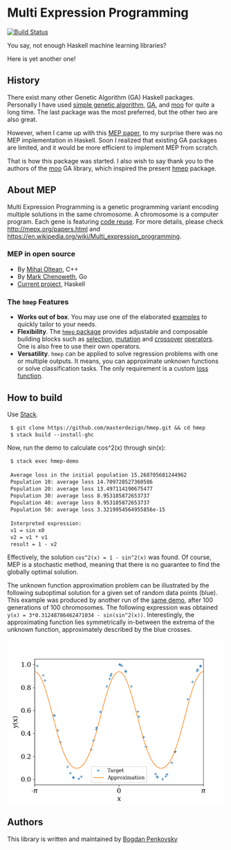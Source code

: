 # Multi Expression Programming

[![Build Status](https://travis-ci.org/masterdezign/hmep.svg?branch=master)](https://travis-ci.org/masterdezign/hmep)

You say, not enough Haskell machine learning libraries?

Here is yet another one!


## History

There exist many other Genetic Algorithm (GA) Haskell packages.
Personally I have used
[simple genetic algorithm](http://hackage.haskell.org/package/simple-genetic-algorithm-mr),
[GA](http://hackage.haskell.org/package/GA),
and [moo](http://hackage.haskell.org/package/moo) for quite a long time.
The last package was the most preferred, but the other two are
also great.

However, when I came up with this
[MEP paper](http://citeseerx.ist.psu.edu/viewdoc/download?doi=10.1.1.5.4352&rep=rep1&type=pdf),
to my surprise there was no MEP implementation in Haskell.
Soon I realized that existing GA packages are limited,
and it would be more efficient to implement MEP from scratch.

That is how this package was started. I also wish to say thank you
to the authors of the [moo](http://hackage.haskell.org/package/moo)
GA library, which inspired the present
[hmep](http://github.com/masterdezign/hmep) package.


## About MEP

Multi Expression Programming is a genetic programming variant encoding multiple
solutions in the same chromosome. A chromosome is a computer program.
Each gene is featuring [code reuse](https://en.wikipedia.org/wiki/Code_reuse).
For more details, please check http://mepx.org/papers.html and
https://en.wikipedia.org/wiki/Multi_expression_programming.

### MEP in open source

  * By [Mihai Oltean](http://github.com/mepx), C++
  * By [Mark Chenoweth](https://github.com/markcheno/go-mep), Go
  * [Current project](https://github.com/masterdezign/hmep), Haskell

### The `hmep` Features

  * **Works out of box**. You may use one of the elaborated
    [examples](https://github.com/masterdezign/hmep/blob/master/app/)
    to quickly tailor to your needs.
  * **Flexibility**. The [`hmep` package](https://github.com/masterdezign/hmep/)
    provides adjustable and composable building blocks such as
    [selection](https://hackage.haskell.org/package/hmep-0.1.0/docs/src/AI-MEP-Operators.html#binaryTournament),
    [mutation](https://hackage.haskell.org/package/hmep-0.1.0/docs/src/AI-MEP-Operators.html#smoothMutation)
    and [crossover](https://hackage.haskell.org/package/hmep-0.1.0/docs/src/AI-MEP-Operators.html#crossover)
    [operators](https://hackage.haskell.org/package/hmep-0.1.0/docs/AI-MEP.html).
    One is also free to use their own operators.
  * **Versatility**. `hmep` can be applied to solve regression problems with 
    one or multiple outputs. It means, you can approximate unknown functions
    or solve classification tasks. The only requirement is a custom
    [loss function](https://github.com/masterdezign/hmep/blob/b006eb8e0ca7c0540de979631423753bf0b66750/app/Main.hs#L67).


## How to build

Use [Stack](http://haskellstack.org).

     $ git clone https://github.com/masterdezign/hmep.git && cd hmep
     $ stack build --install-ghc

Now, run the demo to calculate cos^2(x) through sin(x):

     $ stack exec hmep-demo

     Average loss in the initial population 15.268705681244962
     Population 10: average loss 14.709728527360586
     Population 20: average loss 13.497114190675477
     Population 30: average loss 8.953185872653737
     Population 40: average loss 8.953185872653737
     Population 50: average loss 3.3219954564955856e-15

     Interpreted expression:
     v1 = sin x0
     v2 = v1 * v1
     result = 1 - v2

Effectively, the solution `cos^2(x) = 1 - sin^2(x)` was found.
Of course, MEP is a stochastic method, meaning that there is
no guarantee to find the globally optimal solution.

The unknown function approximation problem can be illustrated
by the following suboptimal solution for a given set of random
data points (blue). This example was produced by another run of the
[same demo](app/Main.hs), after 100 generations of 100 chromosomes.
The following expression was obtained
`y(x) = 3*0.31248786462471034 - sin(sin^2(x))`.
Interestingly, the approximating function lies symmetrically
in-between the extrema of the unknown function,
approximately described by the blue crosses.

![Figure](doc/Figures/cos2_approx.png)


## Authors

This library is written and maintained by [Bogdan Penkovsky](http://penkovsky.com)
